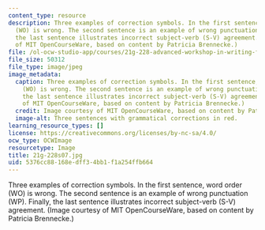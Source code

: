 ```yaml
---
content_type: resource
description: Three examples of correction symbols. In the first sentence, word order
  (WO) is wrong. The second sentence is an example of wrong punctuation (WP). Finally,
  the last sentence illustrates incorrect subject-verb (S-V) agreement. (Image courtesy
  of MIT OpenCourseWare, based on content by Patricia Brennecke.)
file: /ol-ocw-studio-app/courses/21g-228-advanced-workshop-in-writing-for-social-sciences-and-architecture-els-spring-2007/5376cc88168edff34bb1f1a254ffb664_21g-228s07.jpg
file_size: 50312
file_type: image/jpeg
image_metadata:
  caption: Three examples of correction symbols. In the first sentence, word order
    (WO) is wrong. The second sentence is an example of wrong punctuation (WP). Finally,
    the last sentence illustrates incorrect subject-verb (S-V) agreement. (Image courtesy
    of MIT OpenCourseWare, based on content by Patricia Brennecke.)
  credit: Image courtesy of MIT OpenCourseWare, based on content by Patricia Brennecke.
  image-alt: Three sentences with grammatical corrections in red.
learning_resource_types: []
license: https://creativecommons.org/licenses/by-nc-sa/4.0/
ocw_type: OCWImage
resourcetype: Image
title: 21g-228s07.jpg
uid: 5376cc88-168e-dff3-4bb1-f1a254ffb664
---
```

Three examples of correction symbols. In the first sentence, word order (WO) is wrong. The second sentence is an example of wrong punctuation (WP). Finally, the last sentence illustrates incorrect subject-verb (S-V) agreement. (Image courtesy of MIT OpenCourseWare, based on content by Patricia Brennecke.)